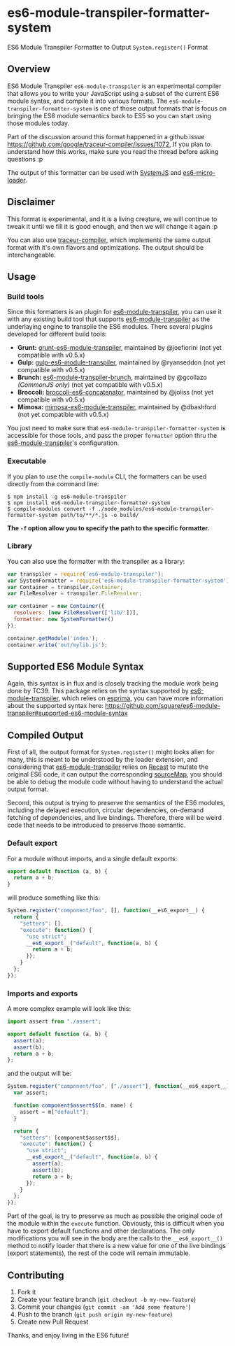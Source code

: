 es6-module-transpiler-formatter-system
======================================

ES6 Module Transpiler Formatter to Output `System.register()` Format

## Overview

ES6 Module Transpiler `es6-module-transpiler` is an experimental compiler that allows you to write your JavaScript using a subset of the current ES6 module syntax, and compile it into various formats. The `es6-module-transpiler-formatter-system` is one of those output formats that is focus on bringing the ES6 module semantics back to ES5 so you can start using those modules today.

Part of the discussion around this format happened in a github issue https://github.com/google/traceur-compiler/issues/1072, If you plan to understand how this works, make sure you read the thread before asking questions :p

The output of this formatter can be used with [SystemJS] and [es6-micro-loader][].

[es6-micro-loader]: https://github.com/caridy/es6-micro-loader
[SystemJS]: https://github.com/systemjs/systemjs
[es6-module-transpiler]: https://github.com/square/es6-module-transpiler

## Disclaimer

This format is experimental, and it is a living creature, we will continue to tweak it until we fill it is good enough, and then we will change it again :p

You can also use [traceur-compiler][], which implements the same output format with it's own flavors and optimizations. The output should be interchangeable.

[traceur-compiler]: https://github.com/google/traceur-compiler


## Usage

### Build tools

Since this formatters is an plugin for [es6-module-transpiler], you can use it with any existing build tool that supports [es6-module-transpiler] as the underlaying engine to transpile the ES6 modules. There several plugins developed for different build tools:

* **Grunt:** [grunt-es6-module-transpiler](https://github.com/joefiorini/grunt-es6-module-transpiler), maintained by @joefiorini (not yet compatible with v0.5.x)
* **Gulp:** [gulp-es6-module-transpiler](https://github.com/ryanseddon/gulp-es6-module-transpiler), maintained by @ryanseddon (not yet compatible with v0.5.x)
* **Brunch:** [es6-module-transpiler-brunch](https://github.com/gcollazo/es6-module-transpiler-brunch), maintained by @gcollazo *(CommonJS only)* (not yet compatible with v0.5.x)
* **Broccoli:** [broccoli-es6-concatenator](https://github.com/joliss/broccoli-es6-concatenator), maintained by @joliss (not yet compatible with v0.5.x)
* **Mimosa:** [mimosa-es6-module-transpiler](https://github.com/dbashford/mimosa-es6-module-transpiler), maintained by @dbashford (not yet compatible with v0.5.x)

You just need to make sure that `es6-module-transpiler-formatter-system` is accessible for those tools, and pass the proper `formatter` option thru the [es6-module-transpiler]'s configuration.

### Executable

If you plan to use the `compile-module` CLI, the formatters can be used directly from the command line:

```
$ npm install -g es6-module-transpiler
$ npm install es6-module-transpiler-formatter-system
$ compile-modules convert -f ./node_modules/es6-module-transpiler-formatter-system path/to/**/*.js -o build/
```

__The `-f` option allow you to specify the path to the specific formatter.__

### Library

You can also use the formatter with the transpiler as a library:

```javascript
var transpiler = require('es6-module-transpiler');
var SystemFormatter = require('es6-module-transpiler-formatter-system');
var Container = transpiler.Container;
var FileResolver = transpiler.FileResolver;

var container = new Container({
  resolvers: [new FileResolver(['lib/'])],
  formatter: new SystemFormatter()
});

container.getModule('index');
container.write('out/mylib.js');
```

## Supported ES6 Module Syntax

Again, this syntax is in flux and is closely tracking the module work being done by TC39. This package relies on the syntax supported by [es6-module-transpiler], which relies on [esprima], you can have more information about the supported syntax here: https://github.com/square/es6-module-transpiler#supported-es6-module-syntax

[esprima]: https://github.com/ariya/esprima

## Compiled Output

First of all, the output format for `System.register()` might looks alien for many, this is meant to be understood by the loader extension, and considering that [es6-module-transpiler] relies on [Recast] to mutate the original ES6 code, it can output the corresponding [sourceMap], you should be able to debug the module code without having to understand the actual output format.

Second, this output is trying to preserve the semantics of the ES6 modules, including the delayed execution, circular dependencies, on-demand fetching of dependencies, and live bindings. Therefore, there will be weird code that needs to be introduced to preserve those semantic.

[sourceMap]: http://www.html5rocks.com/en/tutorials/developertools/sourcemaps/
[Recast]: https://github.com/benjamn/recast

### Default export

For a module without imports, and a single default exports:

```javascript
export default function (a, b) {
  return a + b;
}
```

will produce something like this:

```javascript
System.register("component/foo", [], function(__es6_export__) {
  return {
    "setters": [],
    "execute": function() {
      "use strict";
      __es6_export__("default", function(a, b) {
        return a + b;
      });
    }
  };
});
```

### Imports and exports

A more complex example will look like this:

```javascript
import assert from "./assert";

export default function (a, b) {
  assert(a);
  assert(b);
  return a + b;
};
```

and the output will be:

```javascript
System.register("component/foo", ["./assert"], function(__es6_export__) {
  var assert;

  function component$assert$$(m, name) {
    assert = m["default"];
  }

  return {
    "setters": [component$assert$$],
    "execute": function() {
      "use strict";
      __es6_export__("default", function(a, b) {
        assert(a);
        assert(b);
        return a + b;
      });
    }
  };
});
```

Part of the goal, is try to preserve as much as possible the original code of the module within the `execute` function. Obviously, this is difficult when you have to export default functions and other declarations. The only modifications you will see in the body are the calls to the `__es6_export__()` method to notify loader that there is a new value for one of the live bindings (export statements), the rest of the code will remain immutable.

## Contributing

1. Fork it
2. Create your feature branch (`git checkout -b my-new-feature`)
3. Commit your changes (`git commit -am 'Add some feature'`)
4. Push to the branch (`git push origin my-new-feature`)
5. Create new Pull Request

Thanks, and enjoy living in the ES6 future!
